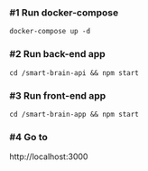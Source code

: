 ### #1 Run docker-compose
 `docker-compose up -d`

### #2 Run back-end app
 `cd /smart-brain-api && npm start`
	
### #3 Run front-end app
 `cd /smart-brain-app && npm start`

### #4 Go to 
 http://localhost:3000
